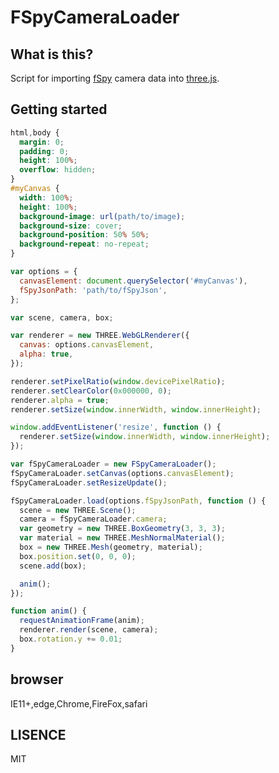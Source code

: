 # FSpyCameraLoader

## What is this?

Script for importing [fSpy](https://fspy.io/) camera data into [three.js](https://threejs.org/).

## Getting started

```css
html,body {
  margin: 0;
  padding: 0;
  height: 100%;
  overflow: hidden;
}
#myCanvas {
  width: 100%;
  height: 100%;
  background-image: url(path/to/image);
  background-size: cover;
  background-position: 50% 50%;
  background-repeat: no-repeat;
}
```

```javascript
var options = {
  canvasElement: document.querySelector('#myCanvas'),
  fSpyJsonPath: 'path/to/fSpyJson',
};

var scene, camera, box;

var renderer = new THREE.WebGLRenderer({
  canvas: options.canvasElement,
  alpha: true,
});

renderer.setPixelRatio(window.devicePixelRatio);
renderer.setClearColor(0x000000, 0);
renderer.alpha = true;
renderer.setSize(window.innerWidth, window.innerHeight);

window.addEventListener('resize', function () {
  renderer.setSize(window.innerWidth, window.innerHeight);
});

var fSpyCameraLoader = new FSpyCameraLoader();
fSpyCameraLoader.setCanvas(options.canvasElement);
fSpyCameraLoader.setResizeUpdate();

fSpyCameraLoader.load(options.fSpyJsonPath, function () {
  scene = new THREE.Scene();
  camera = fSpyCameraLoader.camera;
  var geometry = new THREE.BoxGeometry(3, 3, 3);
  var material = new THREE.MeshNormalMaterial();
  box = new THREE.Mesh(geometry, material);
  box.position.set(0, 0, 0);
  scene.add(box);

  anim();
});

function anim() {
  requestAnimationFrame(anim);
  renderer.render(scene, camera);
  box.rotation.y += 0.01;
}

```

## browser

IE11+,edge,Chrome,FireFox,safari

## LISENCE

MIT